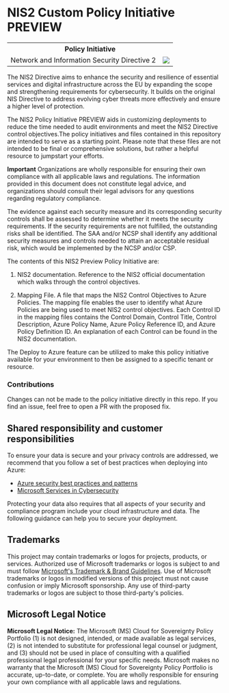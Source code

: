 # NIS2 Custom Policy Initiative PREVIEW
<table>
    <tr>
        <th colspan='2' style='text-align:center'>Policy Initiative</th>
    </tr>
    <tr>
        <td>Network and Information Security Directive 2</td>
        <td>
                <a href=https://portal.azure.com/#create/Microsoft.Template/uri/https%3A%2F%2Fraw.githubusercontent.com%2FAzure%2Fcloud-for-sovereignty-policy-portfolio%2Frefs%2Fheads%2Fmain%2Fcloud-for-sovereignty%2FARMTemplates%2FNetwork_and_Information_Security_Directive_2.json target=_blank>
                    <img src=https://aka.ms/deploytoazurebutton/>
                </a>
                </td>
    </tr>
</table>

 The NIS2 Directive aims to enhance the security and resilience of essential services and digital infrastructure across the EU by expanding the scope and strengthening requirements for cybersecurity. It builds on the original NIS Directive to address evolving cyber threats more effectively and ensure a higher level of protection. 
 
 The NIS2 Policy Initiative PREVIEW aids in customizing deployments to reduce the time needed to audit environments and meet the NIS2 Directive control objectives.The policy initiatives and files contained in this repository are intended to serve as a starting point. Please note that these files are not intended to be final or comprehensive solutions, but rather a helpful resource to jumpstart your efforts.

**Important** Organizations are wholly responsible for ensuring their own compliance with all applicable laws and regulations. The information provided in this document does not constitute legal advice, and organizations should consult their legal advisors for any questions regarding regulatory compliance.

The evidence against each security measure and its corresponding security controls shall be assessed to determine whether it meets the security requirements. If the security requirements are not fulfilled, the outstanding risks shall be identified. The SAA and/or NCSP shall identify any additional security measures and controls needed to attain an acceptable residual risk, which would be implemented by the NCSP and/or CSP.

The contents of this NIS2 Preview Policy Initiative are:
 1. NIS2 documentation. Reference to the NIS2 official documentation which walks through the control objectives.

 2. Mapping File. A file that maps the NIS2 Control Objectives to Azure Policies. The mapping file enables the user to identify what Azure Policies are being used to meet NIS2 control objectives. Each Control ID in the mapping files contains the Control Domain, Control Title, Control Description, Azure Policy Name, Azure Policy Reference ID, and Azure Policy Definition ID. An explanation of each Control can be found in the NIS2 documentation.

The Deploy to Azure feature can be utilized to make this policy initiative available for your environment to then be assigned to a specific tenant or resource. 

 ### Contributions
 Changes can not be made to the policy initiative directly in this repo. If you find an issue, feel free to open a PR with the proposed fix.

## Shared responsibility and customer responsibilities

To ensure your data is secure and your privacy controls are addressed, we recommend that you follow a set of best practices when deploying into Azure:

* [Azure security best practices and patterns](https://learn.microsoft.com/azure/security/fundamentals/best-practices-and-patterns)
* [Microsoft Services in Cybersecurity](https://learn.microsoft.com/azure/security/fundamentals/cyber-services)

Protecting your data also requires that all aspects of your security and compliance program include your cloud infrastructure and data. 
The following guidance can help you to secure your deployment.

## Trademarks

This project may contain trademarks or logos for projects, products, or services. Authorized use of Microsoft 
trademarks or logos is subject to and must follow 
[Microsoft's Trademark & Brand Guidelines](https://www.microsoft.com/legal/intellectualproperty/trademarks/usage/general).
Use of Microsoft trademarks or logos in modified versions of this project must not cause confusion or imply Microsoft sponsorship.
Any use of third-party trademarks or logos are subject to those third-party's policies.

## Microsoft Legal Notice

**Microsoft Legal Notice:** The Microsoft (MS) Cloud for Sovereignty Policy Portfolio (1) is not designed, intended, or made available as legal services, (2) is not intended to substitute for professional legal counsel or judgment, and (3) should not be used in place of consulting with a qualified professional legal professional for your specific needs. Microsoft makes no warranty that the Microsoft (MS) Cloud for Sovereignty Policy Portfolio is accurate, up-to-date, or complete. You are wholly responsible for ensuring your own compliance with all applicable laws and regulations. 

